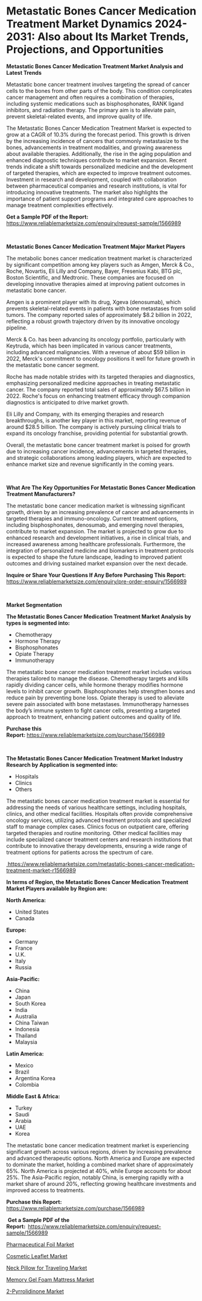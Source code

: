 <p><h1>Metastatic Bones Cancer Medication Treatment Market Dynamics 2024-2031: Also about Its Market Trends, Projections, and Opportunities</h1></p><p><strong>Metastatic Bones Cancer Medication Treatment Market Analysis and Latest Trends</strong></p>
<p><p>Metastatic bone cancer treatment involves targeting the spread of cancer cells to the bones from other parts of the body. This condition complicates cancer management and often requires a combination of therapies, including systemic medications such as bisphosphonates, RANK ligand inhibitors, and radiation therapy. The primary aim is to alleviate pain, prevent skeletal-related events, and improve quality of life.</p><p>The Metastatic Bones Cancer Medication Treatment Market is expected to grow at a CAGR of 10.3% during the forecast period. This growth is driven by the increasing incidence of cancers that commonly metastasize to the bones, advancements in treatment modalities, and growing awareness about available therapies. Additionally, the rise in the aging population and enhanced diagnostic techniques contribute to market expansion. Recent trends indicate a shift towards personalized medicine and the development of targeted therapies, which are expected to improve treatment outcomes. Investment in research and development, coupled with collaboration between pharmaceutical companies and research institutions, is vital for introducing innovative treatments. The market also highlights the importance of patient support programs and integrated care approaches to manage treatment complexities effectively.</p></p>
<p><strong>Get a Sample PDF of the Report:&nbsp;</strong> <a href="https://www.reliablemarketsize.com/enquiry/request-sample/1566989">https://www.reliablemarketsize.com/enquiry/request-sample/1566989</a></p>
<p>&nbsp;</p>
<p><strong>Metastatic Bones Cancer Medication Treatment Major Market Players</strong></p>
<p><p>The metabolic bones cancer medication treatment market is characterized by significant competition among key players such as Amgen, Merck & Co., Roche, Novartis, Eli Lilly and Company, Bayer, Fresenius Kabi, BTG plc, Boston Scientific, and Medtronic. These companies are focused on developing innovative therapies aimed at improving patient outcomes in metastatic bone cancer.</p><p>Amgen is a prominent player with its drug, Xgeva (denosumab), which prevents skeletal-related events in patients with bone metastases from solid tumors. The company reported sales of approximately $8.2 billion in 2022, reflecting a robust growth trajectory driven by its innovative oncology pipeline. </p><p>Merck & Co. has been advancing its oncology portfolio, particularly with Keytruda, which has been implicated in various cancer treatments, including advanced malignancies. With a revenue of about $59 billion in 2022, Merck's commitment to oncology positions it well for future growth in the metastatic bone cancer segment.</p><p>Roche has made notable strides with its targeted therapies and diagnostics, emphasizing personalized medicine approaches in treating metastatic cancer. The company reported total sales of approximately $67.5 billion in 2022. Roche's focus on enhancing treatment efficacy through companion diagnostics is anticipated to drive market growth.</p><p>Eli Lilly and Company, with its emerging therapies and research breakthroughs, is another key player in this market, reporting revenue of around $28.5 billion. The company is actively pursuing clinical trials to expand its oncology franchise, providing potential for substantial growth.</p><p>Overall, the metastatic bone cancer treatment market is poised for growth due to increasing cancer incidence, advancements in targeted therapies, and strategic collaborations among leading players, which are expected to enhance market size and revenue significantly in the coming years.</p></p>
<p>&nbsp;</p>
<p><strong>What Are The Key Opportunities For Metastatic Bones Cancer Medication Treatment Manufacturers?</strong></p>
<p><p>The metastatic bone cancer medication market is witnessing significant growth, driven by an increasing prevalence of cancer and advancements in targeted therapies and immuno-oncology. Current treatment options, including bisphosphonates, denosumab, and emerging novel therapies, contribute to market expansion. The market is projected to grow due to enhanced research and development initiatives, a rise in clinical trials, and increased awareness among healthcare professionals. Furthermore, the integration of personalized medicine and biomarkers in treatment protocols is expected to shape the future landscape, leading to improved patient outcomes and driving sustained market expansion over the next decade.</p></p>
<p><strong>Inquire or Share Your Questions If Any Before Purchasing This Report:</strong> <a href="https://www.reliablemarketsize.com/enquiry/pre-order-enquiry/1566989">https://www.reliablemarketsize.com/enquiry/pre-order-enquiry/1566989</a></p>
<p>&nbsp;</p>
<p><strong>Market Segmentation</strong></p>
<p><strong>The Metastatic Bones Cancer Medication Treatment Market Analysis by types is segmented into:</strong></p>
<p><ul><li>Chemotherapy</li><li>Hormone Therapy</li><li>Bisphosphonates</li><li>Opiate Therapy</li><li>Immunotherapy</li></ul></p>
<p><p>The metastatic bone cancer medication treatment market includes various therapies tailored to manage the disease. Chemotherapy targets and kills rapidly dividing cancer cells, while hormone therapy modifies hormone levels to inhibit cancer growth. Bisphosphonates help strengthen bones and reduce pain by preventing bone loss. Opiate therapy is used to alleviate severe pain associated with bone metastases. Immunotherapy harnesses the body’s immune system to fight cancer cells, presenting a targeted approach to treatment, enhancing patient outcomes and quality of life.</p></p>
<p><strong>Purchase this Report:&nbsp;</strong><a href="https://www.reliablemarketsize.com/purchase/1566989">https://www.reliablemarketsize.com/purchase/1566989</a></p>
<p>&nbsp;</p>
<p><strong>The Metastatic Bones Cancer Medication Treatment Market Industry Research by Application is segmented into:</strong></p>
<p><ul><li>Hospitals</li><li>Clinics</li><li>Others</li></ul></p>
<p><p>The metastatic bones cancer medication treatment market is essential for addressing the needs of various healthcare settings, including hospitals, clinics, and other medical facilities. Hospitals often provide comprehensive oncology services, utilizing advanced treatment protocols and specialized staff to manage complex cases. Clinics focus on outpatient care, offering targeted therapies and routine monitoring. Other medical facilities may include specialized cancer treatment centers and research institutions that contribute to innovative therapy developments, ensuring a wide range of treatment options for patients across the spectrum of care.</p></p>
<p><a href="https://www.reliablemarketsize.com/metastatic-bones-cancer-medication-treatment-market-r1566989">&nbsp;https://www.reliablemarketsize.com/metastatic-bones-cancer-medication-treatment-market-r1566989</a></p>
<p><strong>In terms of Region, the Metastatic Bones Cancer Medication Treatment Market Players available by Region are:</strong></p>
<p>
    <p> <strong> North America: </strong>
        <ul>
            <li>United States</li>
            <li>Canada</li>
        </ul>
        </p> 
    <p> <strong> Europe: </strong>
        <ul>
            <li>Germany</li>
            <li>France</li>
            <li>U.K.</li>
            <li>Italy</li>
            <li>Russia</li>
        </ul>
        </p> 
    <p> <strong> Asia-Pacific: </strong>
        <ul>
            <li>China</li>
            <li>Japan</li>
            <li>South Korea</li>
            <li>India</li>
            <li>Australia</li>
            <li>China Taiwan</li>
            <li>Indonesia</li>
            <li>Thailand</li>
            <li>Malaysia</li>
        </ul>
        </p> 
    <p> <strong> Latin America: </strong>
        <ul>
            <li>Mexico</li>
            <li>Brazil</li>
            <li>Argentina Korea</li>
            <li>Colombia</li>
        </ul>
        </p> 
    <p> <strong> Middle East & Africa: </strong>
        <ul>
            <li>Turkey</li>
            <li>Saudi</li>
            <li>Arabia</li>
            <li>UAE</li>
            <li>Korea</li>
        </ul>
    </p>
    </p>
<p><p>The metastatic bone cancer medication treatment market is experiencing significant growth across various regions, driven by increasing prevalence and advanced therapeutic options. North America and Europe are expected to dominate the market, holding a combined market share of approximately 65%. North America is projected at 40%, while Europe accounts for about 25%. The Asia-Pacific region, notably China, is emerging rapidly with a market share of around 20%, reflecting growing healthcare investments and improved access to treatments.</p></p>
<p><strong>Purchase this Report: </strong><a href="https://www.reliablemarketsize.com/purchase/1566989">https://www.reliablemarketsize.com/purchase/1566989</a></p>
<p>&nbsp;<strong>Get a Sample PDF of the Report:&nbsp;&nbsp;</strong><a href="https://www.reliablemarketsize.com/enquiry/request-sample/1566989">https://www.reliablemarketsize.com/enquiry/request-sample/1566989</a></p>
<p><strong></strong></p>
<p><p><a href="https://www.linkedin.com/pulse/future-trajectory-pharmaceutical-foil-market-emerging-trends-du8te?trackingId=bJtmboboRK%2BdMZrO2sozMw%3D%3D">Pharmaceutical Foil Market</a></p><p><a href="https://www.linkedin.com/pulse/cosmetic-leaflet-market-global-regional-analysis-focus-kgare?trackingId=P2fB469xRRu%2BzBx1%2BnCr5g%3D%3D">Cosmetic Leaflet Market</a></p><p><a href="https://issuu.com/reportprime-2/docs/neck-pillow-for-traveling-market-si_6df5155b985464">Neck Pillow for Traveling Market</a></p><p><a href="https://issuu.com/reportprime-2/docs/memory-gel-foam-mattress-market-siz_04c421471197e0">Memory Gel Foam Mattress Market</a></p><p><a href="https://medium.com/@mares423/2-pyrrolidinone-market-overview-regional-outlook-and-competitive-strategies-on-2-pyrrolidinone-95f9dfc48c28?postPublishedType=repub">2-Pyrrolidinone Market</a></p></p>